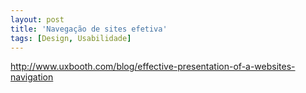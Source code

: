 ```yaml
---
layout: post
title: 'Navegação de sites efetiva'
tags: [Design, Usabilidade]
---
```


<http://www.uxbooth.com/blog/effective-presentation-of-a-websites-navigation>

